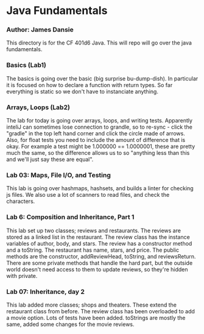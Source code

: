 # Java Fundamentals
### Author: James Dansie
This directory is for the CF 401d6 Java. This will repo will go over the java fundamentals.
### Basics (Lab1)
The basics is going over the basic (big surprise bu-dump-dish). In particular it is focused on how to declare a function with return types. So far everything is static so we don't have to instanciate anything.
### Arrays, Loops (Lab2)
The lab for today is going over arrays, loops, and writing tests. Apparently inteliJ can sometimes lose connection to grandle, so to re-sync - click the "gradle" in the top left hand corner and click the circle made of arrows. Also, for float tests you need to include the amount of difference that is okay. For example a test might be 1.000000 == 1.0000001, these are pretty much the same, so the difference allows us to so "anything less than this and we'll just say these are equal".
### Lab 03: Maps, File I/O, and Testing
This lab is going over hashmaps, hashsets, and builds a linter for checking js files. We also use a lot of scanners to read files, and check the characters.
### Lab 6: Composition and Inheritance, Part 1
This lab set up two classes; reviews and restaurants. The reviews are stored as a linked list in the restaurant. The review class has the instance variables of author, body, and stars. The review has a constructor method and a toString. The restaurant has name, stars, and price. The public methods are the constructor, addReviewHead, toString, and reviewsReturn. There are some private methods that handle the hard part, but the outside world doesn't need access to them to update reviews, so they're hidden with private.
### Lab 07: Inheritance, day 2
This lab added more classes; shops and theaters. These extend the restaurant class from before. The review class has been overloaded to add a movie option. Lots of tests have been added. toStrings are mostly the same, added some changes for the movie reviews.